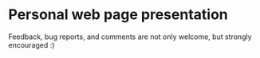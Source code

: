 # Personal web page presentation

Feedback, bug reports, and comments are not only welcome, but strongly encouraged :)
